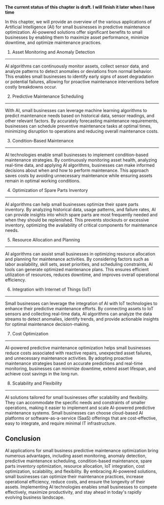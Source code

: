 **The current status of this chapter is draft. I will finish it later when I have time**

In this chapter, we will provide an overview of the various applications of Artificial Intelligence (AI) for small businesses in predictive maintenance optimization. AI-powered solutions offer significant benefits to small businesses by enabling them to maximize asset performance, minimize downtime, and optimize maintenance practices.

1. Asset Monitoring and Anomaly Detection
-----------------------------------------

AI algorithms can continuously monitor assets, collect sensor data, and analyze patterns to detect anomalies or deviations from normal behavior. This enables small businesses to identify early signs of asset degradation or potential failures, allowing for proactive maintenance interventions before costly breakdowns occur.

2. Predictive Maintenance Scheduling
------------------------------------

With AI, small businesses can leverage machine learning algorithms to predict maintenance needs based on historical data, sensor readings, and other relevant factors. By accurately forecasting maintenance requirements, businesses can schedule preventive maintenance tasks at optimal times, minimizing disruption to operations and reducing overall maintenance costs.

3. Condition-Based Maintenance
------------------------------

AI technologies enable small businesses to implement condition-based maintenance strategies. By continuously monitoring asset health, analyzing real-time data, and applying AI algorithms, businesses can make informed decisions about when and how to perform maintenance. This approach saves costs by avoiding unnecessary maintenance while ensuring assets remain in optimal working conditions.

4. Optimization of Spare Parts Inventory
----------------------------------------

AI algorithms can help small businesses optimize their spare parts inventory. By analyzing historical data, usage patterns, and failure rates, AI can provide insights into which spare parts are most frequently needed and when they should be replenished. This prevents stockouts or excessive inventory, optimizing the availability of critical components for maintenance needs.

5. Resource Allocation and Planning
-----------------------------------

AI algorithms can assist small businesses in optimizing resource allocation and planning for maintenance activities. By considering factors such as labor availability, skill sets, asset priorities, and scheduling constraints, AI tools can generate optimized maintenance plans. This ensures efficient utilization of resources, reduces downtime, and improves overall operational efficiency.

6. Integration with Internet of Things (IoT)
--------------------------------------------

Small businesses can leverage the integration of AI with IoT technologies to enhance their predictive maintenance efforts. By connecting assets to IoT sensors and collecting real-time data, AI algorithms can analyze the data streams to detect anomalies, identify trends, and provide actionable insights for optimal maintenance decision-making.

7. Cost Optimization
--------------------

AI-powered predictive maintenance optimization helps small businesses reduce costs associated with reactive repairs, unexpected asset failures, and unnecessary maintenance activities. By adopting proactive maintenance strategies based on accurate predictions and real-time monitoring, businesses can minimize downtime, extend asset lifespan, and achieve cost savings in the long run.

8. Scalability and Flexibility
------------------------------

AI solutions tailored for small businesses offer scalability and flexibility. They can accommodate the specific needs and constraints of smaller operations, making it easier to implement and scale AI-powered predictive maintenance systems. Small businesses can choose cloud-based AI platforms or software-as-a-service (SaaS) offerings that are cost-effective, easy to integrate, and require minimal IT infrastructure.

Conclusion
----------

AI applications for small business predictive maintenance optimization bring numerous advantages, including asset monitoring, anomaly detection, predictive maintenance scheduling, condition-based maintenance, spare parts inventory optimization, resource allocation, IoT integration, cost optimization, scalability, and flexibility. By embracing AI-powered solutions, small businesses can optimize their maintenance practices, increase operational efficiency, reduce costs, and ensure the longevity of their assets. Implementing AI technologies enables small businesses to compete effectively, maximize productivity, and stay ahead in today's rapidly evolving business landscape.
